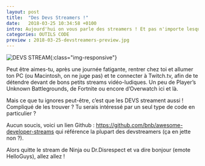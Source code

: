 ```yaml
---
layout: post
title:  "Des Devs Streamers !"
date:   2018-03-25 10:34:58 +0100
intro: Aujourd'hui on vous parle des streamers ! Et pas n'importe lesquels...
categories: OUTILS CODE
preview : 2018-03-25-devstreamers-preview.jpg
---
```


![DEVS STREAM](../../../../../assets/images/2018-03-25-devstreamers-content.jpg){:class="img-responsive"}

Peut être aimes-tu, après une journée fatigante, rentrer chez toi et allumer ton PC (ou Macintosh, on ne juge pas) et te connecter à Twitch.tv, afin de te détendre devant de bons petits streams vidéo-ludiques. Un peu de Player’s Unknown Battlegrounds, de Fortnite ou encore d’Overwatch ici et là.

Mais ce que tu ignores peut-être, c’est que les DEVS streament aussi ! Compliqué de les trouver ? Tu serais intéressé par un seul type de code en particulier ?

Aucun soucis, voici un lien Github : https://github.com/bnb/awesome-developer-streams qui référence la plupart des devstreamers (ça en jette non ?).

Alors quitte le stream de Ninja ou Dr.Disrespect et va dire bonjour (emote HelloGuys), allez allez !
